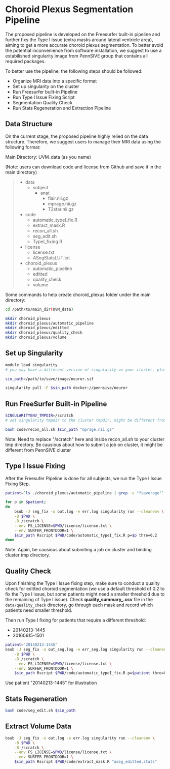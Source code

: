 # Choroid Plexus Segmentation Pipeline

The proposed pipeline is developed on the Freesurfer built-in pipeline and further fixs the Type I issue (extra masks around lateral ventricle area), aiming to get a more accurate choroid plexus segmentation. To better avoid the potential inconvenience from software installation, we suggest to use a estabilished singularity image from PennSIVE group that contains all required packages.

To better use the pipeline, the following steps should be followed:

*   Organize MRI data into a specific format
*   Set up singularity on the cluster
*   Run Freesurfer built-in Pipeline
*   Run Type I Issue Fixing Script
*   Segmentation Quality Check
*   Run Stats Regeneration and Extraction Pipeline

## Data Structure

On the current stage, the proposed pipeline highly relied on the data structure. Therefore, we suggest users to manage their MRI data using the following format:

Main Directory: UVM_data (as you name) 

(Note: users can download code and license from Github and save it in the main directory) 

>   * data
>        * subject
>            * anat
>                * flair.nii.gz
>                * mprage.nii.gz
>                * T2star.nii.gz
>   * code
>       * automatic_typeI_fix.R
>       * extract_mask.R
>       * recon_all.sh
>       * seg_edit.sh
>       * TypeI_fixing.R
>   * license
>       * license.txt
>       * ASegStatsLUT.txt
>   * choroid_plexus
>       * automatic_pipeline
>       * editted
>       * quality_check
>       * volume

Some commands to help create choroid_plexus folder under the main directory:

```bash
cd /path/to/main_dir(UVM_data)

mkdir choroid_plexus
mkdir choroid_plexus/automatic_pipeline
mkdir choroid_plexus/editted
mkdir choroid_plexus/quality_check
mkdir choroid_plexus/volume
```

## Set up Singularity 

```bash
module load singularity
# you may have a different version of singularity on your cluster, please check for the right version.

sin_path=/path/to/save/image/neuror.sif

singularity pull -F $sin_path docker://pennsive/neuror
```

## Run FreeSurfer Built-in Pipeline

```bash
SINGULARITYENV_TMPDIR=/scratch
# set singularity tmpdir to the cluster tmpdir, might be different from cluster to cluster.

bash code/recon_all.sh $sin_path "mprage.nii.gz" 
```
Note: Need to replace "/scratch" here and inside recon_all.sh to your cluster tmp directory. Be causious about how to submit a job on cluster, it might be different from PennSIVE cluster

## Type I Issue Fixing 

After the Freesufer Pipeline is done for all subjects, we run the Type I Issue Fixing Step.

```bash
patient=`ls ./choroid_plexus/automatic_pipeline | grep -v "fsaverage"`

for p in $patient;
do
    bsub -J seg_fix -o out.log -e err.log singularity run --cleanenv \
    -B $PWD \
    -B /scratch \
    --env FS_LICENSE=$PWD/license/license.txt \
    --env SURFER_FRONTDOOR=1 \
    $sin_path Rscript $PWD/code/automatic_typeI_fix.R p=$p thre=0.2
done
```
Note: Again, be causious about submiting a job on cluster and binding cluster tmp directory.

## Quality Check

Upon finishing the Type I Issue fixing step, make sure to conduct a quality check for editted choroid segmentation (we use a default threshold of 0.2 to fix the Type I issue, but some patients might need a smaller threshold due to the remaining of Type I issue). Check **quality_summary_<patientID>.csv** file in the `data/quality_check` directory, go through each mask and record which patients need smaller threshold.

Then run Type I fixing for patients that require a different threshold:

* 20140213-1445
* 20160615-1501

```bash
patient="20140213-1445"
bsub -J seg_fix -o out_seg.log -e err_seg.log singularity run --cleanenv \
    -B $PWD \
    -B /scratch \
    --env FS_LICENSE=$PWD/license/license.txt \
    --env SURFER_FRONTDOOR=1 \
    $sin_path Rscript $PWD/code/automatic_typeI_fix.R p=$patient thre=0.1
```
Use patient "20140213-1445" for illustration

## Stats Regeneration

```bash
bash code/seg_edit.sh $sin_path
```


## Extract Volume Data

```bash
bsub -J seg_fix -o out.log -e err.log singularity run --cleanenv \
    -B $PWD \
    -B /scratch \
    --env FS_LICENSE=$PWD/license/license.txt \
    --env SURFER_FRONTDOOR=1 \
    $sin_path Rscript $PWD/code/extract_mask.R "aseg_editted.stats"
```
